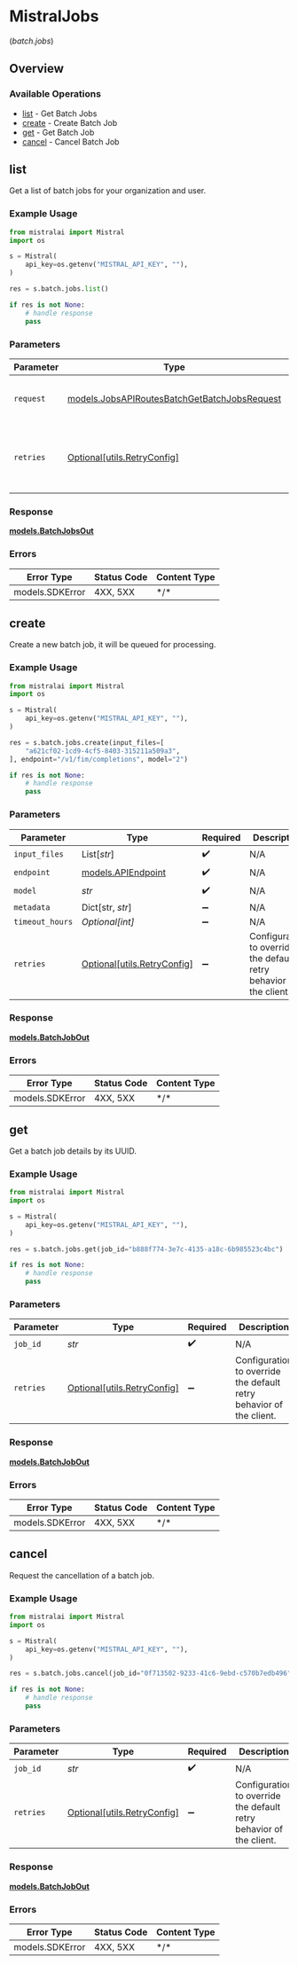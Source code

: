 # MistralJobs
(*batch.jobs*)

## Overview

### Available Operations

* [list](#list) - Get Batch Jobs
* [create](#create) - Create Batch Job
* [get](#get) - Get Batch Job
* [cancel](#cancel) - Cancel Batch Job

## list

Get a list of batch jobs for your organization and user.

### Example Usage

```python
from mistralai import Mistral
import os

s = Mistral(
    api_key=os.getenv("MISTRAL_API_KEY", ""),
)

res = s.batch.jobs.list()

if res is not None:
    # handle response
    pass

```

### Parameters

| Parameter                                                                                             | Type                                                                                                  | Required                                                                                              | Description                                                                                           |
| ----------------------------------------------------------------------------------------------------- | ----------------------------------------------------------------------------------------------------- | ----------------------------------------------------------------------------------------------------- | ----------------------------------------------------------------------------------------------------- |
| `request`                                                                                             | [models.JobsAPIRoutesBatchGetBatchJobsRequest](../../models/jobsapiroutesbatchgetbatchjobsrequest.md) | :heavy_check_mark:                                                                                    | The request object to use for the request.                                                            |
| `retries`                                                                                             | [Optional[utils.RetryConfig]](../../models/utils/retryconfig.md)                                      | :heavy_minus_sign:                                                                                    | Configuration to override the default retry behavior of the client.                                   |

### Response

**[models.BatchJobsOut](../../models/batchjobsout.md)**

### Errors

| Error Type      | Status Code     | Content Type    |
| --------------- | --------------- | --------------- |
| models.SDKError | 4XX, 5XX        | \*/\*           |

## create

Create a new batch job, it will be queued for processing.

### Example Usage

```python
from mistralai import Mistral
import os

s = Mistral(
    api_key=os.getenv("MISTRAL_API_KEY", ""),
)

res = s.batch.jobs.create(input_files=[
    "a621cf02-1cd9-4cf5-8403-315211a509a3",
], endpoint="/v1/fim/completions", model="2")

if res is not None:
    # handle response
    pass

```

### Parameters

| Parameter                                                           | Type                                                                | Required                                                            | Description                                                         |
| ------------------------------------------------------------------- | ------------------------------------------------------------------- | ------------------------------------------------------------------- | ------------------------------------------------------------------- |
| `input_files`                                                       | List[*str*]                                                         | :heavy_check_mark:                                                  | N/A                                                                 |
| `endpoint`                                                          | [models.APIEndpoint](../../models/apiendpoint.md)                   | :heavy_check_mark:                                                  | N/A                                                                 |
| `model`                                                             | *str*                                                               | :heavy_check_mark:                                                  | N/A                                                                 |
| `metadata`                                                          | Dict[str, *str*]                                                    | :heavy_minus_sign:                                                  | N/A                                                                 |
| `timeout_hours`                                                     | *Optional[int]*                                                     | :heavy_minus_sign:                                                  | N/A                                                                 |
| `retries`                                                           | [Optional[utils.RetryConfig]](../../models/utils/retryconfig.md)    | :heavy_minus_sign:                                                  | Configuration to override the default retry behavior of the client. |

### Response

**[models.BatchJobOut](../../models/batchjobout.md)**

### Errors

| Error Type      | Status Code     | Content Type    |
| --------------- | --------------- | --------------- |
| models.SDKError | 4XX, 5XX        | \*/\*           |

## get

Get a batch job details by its UUID.

### Example Usage

```python
from mistralai import Mistral
import os

s = Mistral(
    api_key=os.getenv("MISTRAL_API_KEY", ""),
)

res = s.batch.jobs.get(job_id="b888f774-3e7c-4135-a18c-6b985523c4bc")

if res is not None:
    # handle response
    pass

```

### Parameters

| Parameter                                                           | Type                                                                | Required                                                            | Description                                                         |
| ------------------------------------------------------------------- | ------------------------------------------------------------------- | ------------------------------------------------------------------- | ------------------------------------------------------------------- |
| `job_id`                                                            | *str*                                                               | :heavy_check_mark:                                                  | N/A                                                                 |
| `retries`                                                           | [Optional[utils.RetryConfig]](../../models/utils/retryconfig.md)    | :heavy_minus_sign:                                                  | Configuration to override the default retry behavior of the client. |

### Response

**[models.BatchJobOut](../../models/batchjobout.md)**

### Errors

| Error Type      | Status Code     | Content Type    |
| --------------- | --------------- | --------------- |
| models.SDKError | 4XX, 5XX        | \*/\*           |

## cancel

Request the cancellation of a batch job.

### Example Usage

```python
from mistralai import Mistral
import os

s = Mistral(
    api_key=os.getenv("MISTRAL_API_KEY", ""),
)

res = s.batch.jobs.cancel(job_id="0f713502-9233-41c6-9ebd-c570b7edb496")

if res is not None:
    # handle response
    pass

```

### Parameters

| Parameter                                                           | Type                                                                | Required                                                            | Description                                                         |
| ------------------------------------------------------------------- | ------------------------------------------------------------------- | ------------------------------------------------------------------- | ------------------------------------------------------------------- |
| `job_id`                                                            | *str*                                                               | :heavy_check_mark:                                                  | N/A                                                                 |
| `retries`                                                           | [Optional[utils.RetryConfig]](../../models/utils/retryconfig.md)    | :heavy_minus_sign:                                                  | Configuration to override the default retry behavior of the client. |

### Response

**[models.BatchJobOut](../../models/batchjobout.md)**

### Errors

| Error Type      | Status Code     | Content Type    |
| --------------- | --------------- | --------------- |
| models.SDKError | 4XX, 5XX        | \*/\*           |